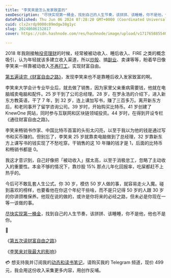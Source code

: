 ```yaml
---
title: "李笑来是怎么发家致富的"
seoDescription: "尽快实现第一桶金，找到自己的人生节奏，该拼拼、该睡睡，你不是他，他也不是你。"
datePublished: Thu Jun 06 2024 07:28:20 GMT+0000 (Coordinated Universal Time)
cuid: clx2xrdp9000c09mdgw38g1yc
slug: 20240606152817
cover: https://cdn.hashnode.com/res/hashnode/image/upload/v1717658855408/11f6aaf9-3795-4754-b814-7567b435b2f4.jpeg

---
```


2018 年我刚接触[投资理财](https://mp.weixin.qq.com/s?__biz=MzI3MzU5MDA1OQ==&mid=2247485686&idx=1&sn=00b87059ab7d256ddb8829ff9b81443b&chksm=eb21bab2dc5633a44506ad9ed18e9104ed5787349631ffa0f46dcd38dbbdd91c253e2a874ab1#rd)的时候，经常被被动收入、睡后收入、FIRE 之类的概念吸引，认为年轻就该多建立收入渠道，所以[炒股](https://mp.weixin.qq.com/s?__biz=MzI3MzU5MDA1OQ==&mid=2247485451&idx=1&sn=771cf7239ef9ceb9d7c7a111dd587a21&chksm=eb21ba4fdc5633590c1d10743283bd845d5711ddeb153e3a6804c04a71436cedd019fc6d3ddf&scene=21#wechat_redirect)、搞[副业](https://mp.weixin.qq.com/s?__biz=MzI3MzU5MDA1OQ==&mid=2247485096&idx=1&sn=3a03ffec4045051eac8204eaae9ff8e4&chksm=eb21b4ecdc563dfa38f74025997acad6f32c44ab96983ceb7eee6ee4825fd819a2e92b6f4850&token=575943006&lang=zh_CN#rd)、卖课等等，盼着早日像李笑来一样靠被动收入[不再打工](https://mp.weixin.qq.com/s?__biz=MzI3MzU5MDA1OQ==&mid=2247488295&idx=1&sn=9720cdeb5db3d7228c26cecd003150c9&chksm=eb21a163dc562875c044acb2a9b3d153f7a1aadc121a5089b687750c4673828bac9056adf98a&token=575943006&lang=zh_CN#rd)，实现财富自由。

[第五遍读完《财富自由之路》](https://mp.weixin.qq.com/s?__biz=MzI3MzU5MDA1OQ==&mid=2247488475&idx=1&sn=30773a4ea211b67f45f1dfd954fd2601&chksm=eb21a19fdc562889ed90ff614f25cf722ce45f31019176676d8571d2e21d71fee2b75f713b07&token=575943006&lang=zh_CN#rd)，发现李笑来也不是靠睡后收入发家致富的啊。

李笑来大学会计专业毕业后，就去做了销售，因为家里父亲重病需要钱，他就在电脑城卖电脑和配件。25 岁干到了公司总经理。28 岁，在罗永浩的介绍下，进入新东方教英语，干了 7 年，到 32 岁，连上课加写书，赚了三百多万。离开新东方后，和老同事开了留学咨询公司。39 岁时，开始购买比特币。41 岁创建了 KnewOne 网站，同时参与互联网和区块链领域投资。44 岁时，在得到开设专栏《通往财富自由之路》。

李笑来畅销书作家、中国比特币首富的头衔太闪亮，以至于我以为他的钱是通过写书和买币赚的。但别忘了，李笑来 25 岁就靠卖电脑做到了总经理，32 岁靠新东方上课写书的钱实现了不愁吃穿。干销售的这 10 年赚的钱才是 1，后面的比特币和畅销书都是 0。

我这才意识到，自己好像把「被动收入」摆太高，以至于消极怠工，忽略了主动收入的重要性。本金不够的情况下，靠炒股 15% 那点儿年化回报率，吃屎都赶不上热乎的。

今后可不敢乱套人生公式。你 30 岁，模仿 50 岁人做的事，就容易走火入魔。碰到喜欢的榜样，也要看他在你这个年纪干些啥，而不是只记得 50 岁的人跟 30 岁的你讲颈椎保养。他现在说的做的，或许是你将来的必经之路，但未必是你现在一等一该做的事。

[尽快实现第一桶金](https://mp.weixin.qq.com/s?__biz=MzI3MzU5MDA1OQ==&mid=2247488481&idx=1&sn=8a3bee632df705f5c60a3530da2c827d&chksm=eb21a1a5dc5628b3e1b41b7b0716bb8894217fb189f799e528906af9c584c2a1b2379844773e&token=575943006&lang=zh_CN#rd)，找到自己的人生节奏，该拼拼、该睡睡，你不是他，他也不是你。

🔗

《[第五次读财富自由之路](https://mp.weixin.qq.com/s?__biz=MzI3MzU5MDA1OQ==&mid=2247488475&idx=1&sn=30773a4ea211b67f45f1dfd954fd2601&chksm=eb21a19fdc562889ed90ff614f25cf722ce45f31019176676d8571d2e21d71fee2b75f713b07&token=575943006&lang=zh_CN#rd)》

《[李笑来对我最大的影响](https://mp.weixin.qq.com/s?__biz=MzI3MzU5MDA1OQ==&mid=2247488481&idx=1&sn=8a3bee632df705f5c60a3530da2c827d&chksm=eb21a1a5dc5628b3e1b41b7b0716bb8894217fb189f799e528906af9c584c2a1b2379844773e&token=2921893&lang=zh_CN#rd)》

💳 想支持我并订阅我的[动态和读书笔记](https://mp.weixin.qq.com/s/A_yK10ktL8Nl7RzsnGwzEg)，请购买我的 Telegram 频道，现价 499 元，我会用这份收入采集更多内容，用创作反哺。